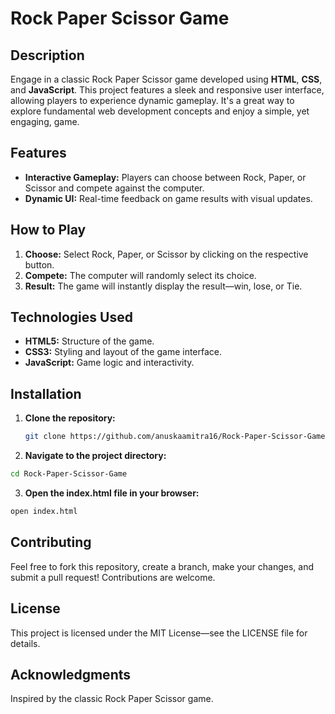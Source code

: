 # Rock Paper Scissor Game

## Description

Engage in a classic Rock Paper Scissor game developed using **HTML**, **CSS**, and **JavaScript**. This project features a sleek and responsive user interface, allowing players to experience dynamic gameplay. It's a great way to explore fundamental web development concepts and enjoy a simple, yet engaging, game.

## Features

- **Interactive Gameplay:** Players can choose between Rock, Paper, or Scissor and compete against the computer.
- **Dynamic UI:** Real-time feedback on game results with visual updates.

## How to Play

1. **Choose:** Select Rock, Paper, or Scissor by clicking on the respective button.
2. **Compete:** The computer will randomly select its choice.
3. **Result:** The game will instantly display the result—win, lose, or Tie.

## Technologies Used

- **HTML5:** Structure of the game.
- **CSS3:** Styling and layout of the game interface.
- **JavaScript:** Game logic and interactivity.

## Installation

1. **Clone the repository:**
   ```bash
   git clone https://github.com/anuskaamitra16/Rock-Paper-Scissor-Game.git
   ```
2. **Navigate to the project directory:**
```bash
cd Rock-Paper-Scissor-Game
```
3. **Open the index.html file in your browser:**
```bash
open index.html
```
## Contributing
Feel free to fork this repository, create a branch, make your changes, and submit a pull request! Contributions are welcome.

## License
This project is licensed under the MIT License—see the LICENSE file for details.

## Acknowledgments
Inspired by the classic Rock Paper Scissor game.
